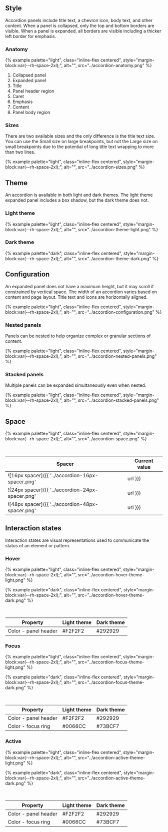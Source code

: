 ## Style 
Accordion panels include title text, a chevron icon, body text, and other content. When a panel is collapsed, only the top and bottom borders are visible. When a panel is expanded, all borders are visible including a thicker left border for emphasis.
### Anatomy 
{% example palette="light",
          class="inline-flex centered",
          style="margin-block:var(--rh-space-2xl);",
          alt="",
          src="../accordion-anatomy.png" %}

1) Collapsed panel
2) Expanded panel
3) Title
4) Panel header region
5) Caret
6) Emphasis
7) Content
8) Panel body region
### Sizes 
There are two available sizes and the only difference is the title text size. You can use the Small size on large breakpoints, but not the Large size on small breakpoints due to the potential of long title text wrapping to more than two lines.

{% example palette="light",
          class="inline-flex centered",
          style="margin-block:var(--rh-space-2xl);",
          alt="",
          src="../accordion-sizes.png" %}


## Theme 
An accordion is available in both light and dark themes. The light theme expanded panel includes a box shadow, but the dark theme does not.
### Light theme 
{% example palette="light",
          class="inline-flex centered",
          style="margin-block:var(--rh-space-2xl);",
          alt="",
          src="../accordion-theme-light.png" %}


### Dark theme 
{% example palette="dark",
          class="inline-flex centered",
          style="margin-block:var(--rh-space-2xl);",
          alt="",
          src="../accordion-theme-dark.png" %}


## Configuration 
An expanded panel does not have a maximum height, but it may scroll if constrained by vertical space. The width of an accordion varies based on content and page layout. Title text and icons are horizontally aligned.

{% example palette="light",
          class="inline-flex centered",
          style="margin-block:var(--rh-space-2xl);",
          alt="",
          src="../accordion-configuration.png" %}


### Nested panels 
Panels can be nested to help organize complex or granular sections of content.

{% example palette="light",
          class="inline-flex centered",
          style="margin-block:var(--rh-space-2xl);",
          alt="",
          src="../accordion-nested-panels.png" %}


### Stacked panels 
Multiple panels can be expanded simultaneously even when nested.

{% example palette="light",
          class="inline-flex centered",
          style="margin-block:var(--rh-space-2xl);",
          alt="",
          src="../accordion-stacked-panels.png" %}


## Space 
{% example palette="light",
          class="inline-flex centered",
          style="margin-block:var(--rh-space-2xl);",
          alt="",
          src="../accordion-space.png" %}

<br>

| Spacer | Current value |
| ------ | ------------- |
| ![16px spacer]({{ '../accordion-16px-spacer.png' | url }}) | 16px 1.0rem |
| ![24px spacer]({{ '../accordion-24px-spacer.png' | url }}) | 24px 1.5rem |
| ![48px spacer]({{ '../accordion-48px-spacer.png' | url }}) | 48px 3.0rem |


## Interaction states 
Interaction states are visual representations used to communicate the status of an element or pattern.
### Hover 
{% example palette="light",
          class="inline-flex centered",
          style="margin-block:var(--rh-space-2xl);",
          alt="",
          src="../accordion-hover-theme-light.png" %}


{% example palette="dark",
          class="inline-flex centered",
          style="margin-block:var(--rh-space-2xl);",
          alt="",
          src="../accordion-hover-theme-dark.png" %}

<br>

| Property | Light theme | Dark theme |
| -------- | ----------- | ---------- |
| Color - panel header | #F2F2F2 | #292929 |


### Focus 
{% example palette="light",
          class="inline-flex centered",
          style="margin-block:var(--rh-space-2xl);",
          alt="",
          src="../accordion-focus-theme-light.png" %}


{% example palette="dark",
          class="inline-flex centered",
          style="margin-block:var(--rh-space-2xl);",
          alt="",
          src="../accordion-focus-theme-dark.png" %}

<br>

| Property | Light theme | Dark theme |
| -------- | ----------- | ---------- |
| Color - panel header | #F2F2F2 | #292929 |
| Color - focus ring | #0066CC | #73BCF7 |


### Active 
{% example palette="light",
          class="inline-flex centered",
          style="margin-block:var(--rh-space-2xl);",
          alt="",
          src="../accordion-active-theme-light.png" %}


{% example palette="dark",
          class="inline-flex centered",
          style="margin-block:var(--rh-space-2xl);",
          alt="",
          src="../accordion-active-theme-dark.png" %}

<br>

| Property | Light theme | Dark theme |
| -------- | ----------- | ---------- |
| Color - panel header | #F2F2F2 | #292929 |
| Color - focus ring | #0066CC | #73BCF7 |

